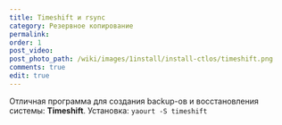 ```yaml
---
title: Timeshift и rsync
category: Резервное копирование
permalink:
order: 1
post_video: 
post_photo_path: /wiki/images/1install/install-ctlos/timeshift.png
comments: true
edit: true
---
```

Отличная программа для создания backup-ов и восстановления системы: **Timeshift**.
Установка: `yaourt -S timeshift`

